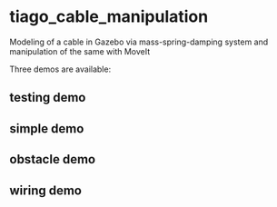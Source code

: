 # tiago_cable_manipulation
Modeling of a cable in Gazebo via mass-spring-damping system and manipulation of the same with MoveIt

Three demos are available:
## testing demo


## simple demo


## obstacle demo


## wiring demo
